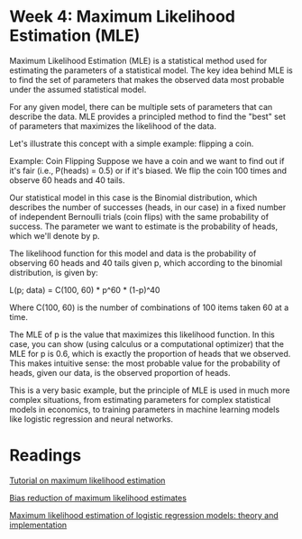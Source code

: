 # Week 4: Maximum Likelihood Estimation (MLE)

Maximum Likelihood Estimation (MLE) is a statistical method used for estimating the parameters of a statistical model. The key idea behind MLE is to find the set of parameters that makes the observed data most probable under the assumed statistical model.

For any given model, there can be multiple sets of parameters that can describe the data. MLE provides a principled method to find the "best" set of parameters that maximizes the likelihood of the data.

Let's illustrate this concept with a simple example: flipping a coin.

Example: Coin Flipping
Suppose we have a coin and we want to find out if it's fair (i.e., P(heads) = 0.5) or if it's biased. We flip the coin 100 times and observe 60 heads and 40 tails.

Our statistical model in this case is the Binomial distribution, which describes the number of successes (heads, in our case) in a fixed number of independent Bernoulli trials (coin flips) with the same probability of success. The parameter we want to estimate is the probability of heads, which we'll denote by p.

The likelihood function for this model and data is the probability of observing 60 heads and 40 tails given p, which according to the binomial distribution, is given by:

L(p; data) = C(100, 60) * p^60 * (1-p)^40

Where C(100, 60) is the number of combinations of 100 items taken 60 at a time.

The MLE of p is the value that maximizes this likelihood function. In this case, you can show (using calculus or a computational optimizer) that the MLE for p is 0.6, which is exactly the proportion of heads that we observed. This makes intuitive sense: the most probable value for the probability of heads, given our data, is the observed proportion of heads.

This is a very basic example, but the principle of MLE is used in much more complex situations, from estimating parameters for complex statistical models in economics, to training parameters in machine learning models like logistic regression and neural networks.

# Readings

[Tutorial on maximum likelihood estimation](https://citeseerx.ist.psu.edu/document?repid=rep1&type=pdf&doi=4ab2cfe6766a5007b2fcf8cfffbf7fb566c077f4)


[Bias reduction of maximum likelihood estimates](https://www2.stat.duke.edu/~scs/Courses/Stat376/Papers/GibbsFieldEst/BiasReductionMLE.pdf)

[Maximum likelihood estimation of logistic regression models: theory and implementation](https://saedsayad.com/docs/mlelr.pdf)

